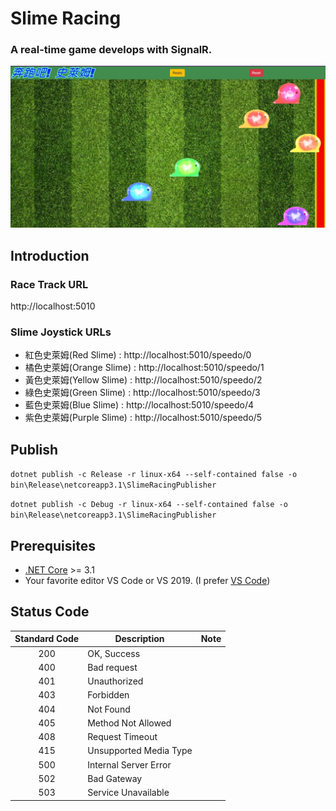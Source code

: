 # Slime Racing
### A real-time game develops with SignalR.

![Image](demo_1.jpg)

## Introduction

### Race Track URL
http://localhost:5010

### Slime Joystick URLs
* 紅色史萊姆(Red Slime)       : http://localhost:5010/speedo/0  
* 橘色史萊姆(Orange Slime)    : http://localhost:5010/speedo/1  
* 黃色史萊姆(Yellow Slime)    : http://localhost:5010/speedo/2  
* 綠色史萊姆(Green Slime)     : http://localhost:5010/speedo/3  
* 藍色史萊姆(Blue Slime)      : http://localhost:5010/speedo/4  
* 紫色史萊姆(Purple Slime)    : http://localhost:5010/speedo/5  

## Publish
`dotnet publish -c Release -r linux-x64 --self-contained false -o bin\Release\netcoreapp3.1\SlimeRacingPublisher`

`dotnet publish -c Debug -r linux-x64 --self-contained false -o bin\Release\netcoreapp3.1\SlimeRacingPublisher`


## Prerequisites

* [.NET Core](https://www.microsoft.com/net/download/windows) >= 3.1
* Your favorite editor VS Code or VS 2019. (I prefer [VS Code](https://code.visualstudio.com/))

## Status Code

Standard Code | Description            | Note 
:------------:| ---------------------- |-----:
200           | OK, Success            |   
400           | Bad request            |   
401           | Unauthorized           |
403           | Forbidden              |
404           | Not Found              |
405           | Method Not Allowed     |
408           | Request Timeout        |
415           | Unsupported Media Type |
500           | Internal Server Error  |
502           | Bad Gateway            |
503           | Service Unavailable    |